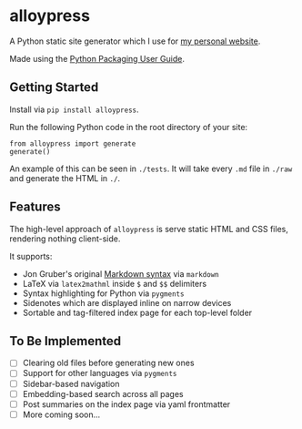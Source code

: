 # alloypress

A Python static site generator which I use for [my personal website](https://tmychow.com).

Made using the [Python Packaging User Guide](https://packaging.python.org/en/latest/tutorials/packaging-projects/).

## Getting Started

Install via `pip install alloypress`.

Run the following Python code in the root directory of your site:

```
from alloypress import generate
generate()
```

An example of this can be seen in `./tests`. It will take every `.md` file in `./raw` and generate the HTML in `./`.

## Features 

The high-level approach of `alloypress` is serve static HTML and CSS files, rendering nothing client-side.

It supports:

- Jon Gruber's original [Markdown syntax](https://daringfireball.net/projects/markdown/syntax) via `markdown`
- LaTeX via `latex2mathml` inside `$` and `$$` delimiters
- Syntax highlighting for Python via `pygments`
- Sidenotes which are displayed inline on narrow devices
- Sortable and tag-filtered index page for each top-level folder

## To Be Implemented

- [ ] Clearing old files before generating new ones
- [ ] Support for other languages via `pygments`
- [ ] Sidebar-based navigation
- [ ] Embedding-based search across all pages
- [ ] Post summaries on the index page via yaml frontmatter
- [ ] More coming soon...